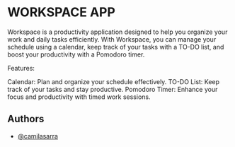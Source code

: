 
# WORKSPACE APP



Workspace is a productivity application designed to help you organize your work and daily tasks efficiently. With Workspace, you can manage your schedule using a calendar, keep track of your tasks with a TO-DO list, and boost your productivity with a Pomodoro timer.

Features:

Calendar: Plan and organize your schedule effectively.
TO-DO List: Keep track of your tasks and stay productive.
Pomodoro Timer: Enhance your focus and productivity with timed work sessions.
## Authors

- [@camilasarra](https://www.github.com/camilasarra)
